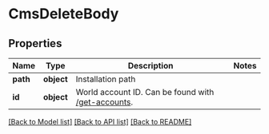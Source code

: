 # CmsDeleteBody

## Properties
Name | Type | Description | Notes
------------ | ------------- | ------------- | -------------
**path** | **object** | Installation path | 
**id** | **object** | World account ID. Can be found with [/get-accounts](#operation/getAccounts). | 

[[Back to Model list]](../README.md#documentation-for-models) [[Back to API list]](../README.md#documentation-for-api-endpoints) [[Back to README]](../README.md)

